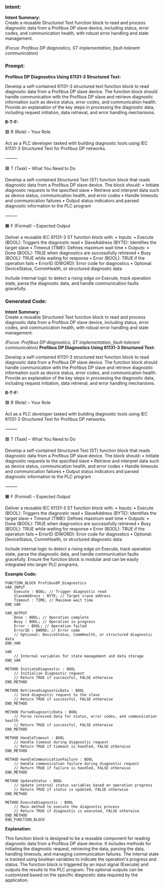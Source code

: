 ### Intent:
**Intent Summary:**  
Create a reusable Structured Text function block to read and process diagnostic data from a Profibus DP slave device, including status, error codes, and communication health, with robust error handling and state management.  

*(Focus: Profibus DP diagnostics, ST implementation, fault-tolerant communication)*

### Prompt:
**Profibus DP Diagnostics Using 61131-3 Structured Text:**

Develop a self-contained 61131-3 structured text function block to read diagnostic data from a Profibus DP slave device. The function block should handle communication with the Profibus DP slave and retrieve diagnostic information such as device status, error codes, and communication health. Provide an explanation of the key steps in processing the diagnostic data, including request initiation, data retrieval, and error handling mechanisms.

**R-T-F:**

🟥 R (Role) – Your Role

Act as a PLC developer tasked with building diagnostic tools using IEC 61131-3 Structured Text for Profibus DP networks.

⸻

🟩 T (Task) – What You Need to Do

Develop a self-contained Structured Text (ST) function block that reads diagnostic data from a Profibus DP slave device. The block should:
	•	Initiate diagnostic requests to the specified slave
	•	Retrieve and interpret data such as device status, communication health, and error codes
	•	Handle timeouts and communication failures
	•	Output status indicators and parsed diagnostic information to the PLC program

⸻

🟧 F (Format) – Expected Output

Deliver a reusable IEC 61131-3 ST function block with:
	•	Inputs:
	•	Execute (BOOL): Triggers the diagnostic read
	•	SlaveAddress (BYTE): Identifies the target slave
	•	Timeout (TIME): Defines maximum wait time
	•	Outputs:
	•	Done (BOOL): TRUE when diagnostics are successfully retrieved
	•	Busy (BOOL): TRUE while waiting for response
	•	Error (BOOL): TRUE if the operation fails
	•	ErrorID (DWORD): Error code for diagnostics
	•	Optional: DeviceStatus, CommHealth, or structured diagnostic data

Include internal logic to detect a rising edge on Execute, track operation state, parse the diagnostic data, and handle communication faults gracefully.

### Generated Code:
**Intent Summary:**  
Create a reusable Structured Text function block to read and process diagnostic data from a Profibus DP slave device, including status, error codes, and communication health, with robust error handling and state management.  

*(Focus: Profibus DP diagnostics, ST implementation, fault-tolerant communication)*
**Profibus DP Diagnostics Using 61131-3 Structured Text:**

Develop a self-contained 61131-3 structured text function block to read diagnostic data from a Profibus DP slave device. The function block should handle communication with the Profibus DP slave and retrieve diagnostic information such as device status, error codes, and communication health. Provide an explanation of the key steps in processing the diagnostic data, including request initiation, data retrieval, and error handling mechanisms.

**R-T-F:**

🟥 R (Role) – Your Role

Act as a PLC developer tasked with building diagnostic tools using IEC 61131-3 Structured Text for Profibus DP networks.

⸻

🟩 T (Task) – What You Need to Do

Develop a self-contained Structured Text (ST) function block that reads diagnostic data from a Profibus DP slave device. The block should:
	•	Initiate diagnostic requests to the specified slave
	•	Retrieve and interpret data such as device status, communication health, and error codes
	•	Handle timeouts and communication failures
	•	Output status indicators and parsed diagnostic information to the PLC program

⸻

🟧 F (Format) – Expected Output

Deliver a reusable IEC 61131-3 ST function block with:
	•	Inputs:
	•	Execute (BOOL): Triggers the diagnostic read
	•	SlaveAddress (BYTE): Identifies the target slave
	•	Timeout (TIME): Defines maximum wait time
	•	Outputs:
	•	Done (BOOL): TRUE when diagnostics are successfully retrieved
	•	Busy (BOOL): TRUE while waiting for response
	•	Error (BOOL): TRUE if the operation fails
	•	ErrorID (DWORD): Error code for diagnostics
	•	Optional: DeviceStatus, CommHealth, or structured diagnostic data

Include internal logic to detect a rising edge on Execute, track operation state, parse the diagnostic data, and handle communication faults gracefully. Ensure the function block is modular and can be easily integrated into larger PLC programs.

**Example Code:**

```structuredtext
FUNCTION_BLOCK ProfibusDP_Diagnostics
VAR_INPUT
    Execute : BOOL; // Trigger diagnostic read
    SlaveAddress : BYTE; // Target slave address
    Timeout : TIME; // Maximum wait time
END_VAR

VAR_OUTPUT
    Done : BOOL; // Operation complete
    Busy : BOOL; // Operation in progress
    Error : BOOL; // Operation failed
    ErrorID : DWORD; // Error code
    // Optional: DeviceStatus, CommHealth, or structured diagnostic data
END_VAR

VAR
    // Internal variables for state management and data storage
END_VAR

METHOD InitiateDiagnostic : BOOL
    // Initialize diagnostic request
    // Return TRUE if successful, FALSE otherwise
END_METHOD

METHOD RetrieveDiagnosticData : BOOL
    // Send diagnostic request to the slave
    // Return TRUE if successful, FALSE otherwise
END_METHOD

METHOD ParseDiagnosticData : BOOL
    // Parse received data for status, error codes, and communication health
    // Return TRUE if successful, FALSE otherwise
END_METHOD

METHOD HandleTimeout : BOOL
    // Handle timeout during diagnostic request
    // Return TRUE if timeout is handled, FALSE otherwise
END_METHOD

METHOD HandleCommunicationFailure : BOOL
    // Handle communication failure during diagnostic request
    // Return TRUE if failure is handled, FALSE otherwise
END_METHOD

METHOD UpdateStatus : BOOL
    // Update internal status variables based on operation progress
    // Return TRUE if status is updated, FALSE otherwise
END_METHOD

METHOD ExecuteDiagnostic : BOOL
    // Main method to execute the diagnostic process
    // Return TRUE if diagnostic is executed, FALSE otherwise
END_METHOD
END_FUNCTION_BLOCK
```

**Explanation:**

This function block is designed to be a reusable component for reading diagnostic data from a Profibus DP slave device. It includes methods for initiating the diagnostic request, retrieving the data, parsing the data, handling timeouts, and managing communication failures. The internal state is tracked using boolean variables to indicate the operation's progress and status. The function block is triggered by an input signal (Execute) and outputs the results to the PLC program. The optional outputs can be customized based on the specific diagnostic data required by the application.
